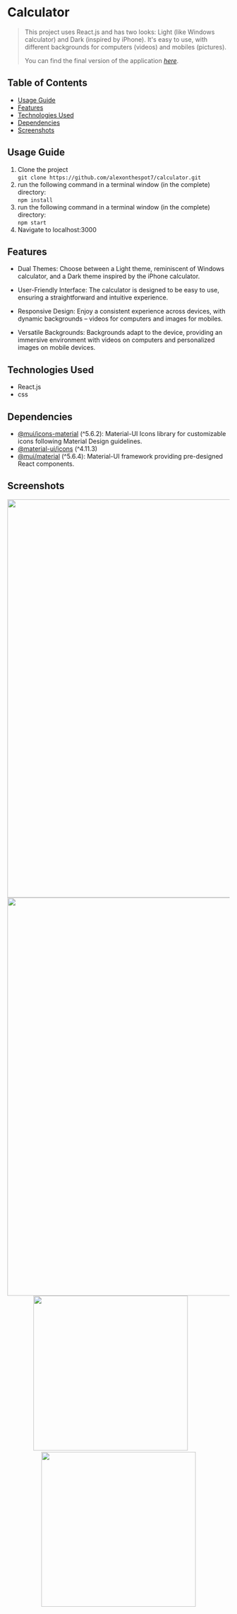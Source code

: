 # Calculator

> This project uses React.js and has two looks: Light (like Windows calculator) and Dark (inspired by iPhone). It's easy to use, with different backgrounds for computers (videos) and mobiles (pictures).
> 
> You can find the final version of the application [_here_](https://calculator-alex7.netlify.app).

## Table of Contents
* [Usage Guide](#usage-guide)
* [Features](#features)
* [Technologies Used](#technologies-used)
* [Dependencies](#dependencies)
* [Screenshots](#screenshots)

## Usage Guide
1. Clone the project <br>```git clone https://github.com/alexonthespot7/calculator.git```<br>
2. run the following command in a terminal window (in the complete) directory:<br>
```npm install```<br>
3. run the following command in a terminal window (in the complete) directory:<br>
```npm start```<br>
4. Navigate to localhost:3000

## Features
- Dual Themes: Choose between a Light theme, reminiscent of Windows calculator, and a Dark theme inspired by the iPhone calculator.

- User-Friendly Interface: The calculator is designed to be easy to use, ensuring a straightforward and intuitive experience.

- Responsive Design: Enjoy a consistent experience across devices, with dynamic backgrounds – videos for computers and images for mobiles.

- Versatile Backgrounds: Backgrounds adapt to the device, providing an immersive environment with videos on computers and personalized images on mobile devices.

## Technologies Used
- React.js
- css

## Dependencies
- [@mui/icons-material](https://www.npmjs.com/package/@mui/icons-material) (^5.6.2): Material-UI Icons library for customizable icons following Material Design guidelines.
- [@material-ui/icons](https://www.npmjs.com/package/@material-ui/icons) (^4.11.3)
- [@mui/material](https://www.npmjs.com/package/@mui/material) (^5.6.4): Material-UI framework providing pre-designed React components.

## Screenshots
<p align="center">
  <img width="900" height="auto" src="public/dark_big.jpg">
  <img width="900" height="auto" src="public/light_big.jpg">
  <img width="350" height="auto" src="public/dark_small.jfif"> &nbsp;&nbsp;&nbsp;&nbsp;&nbsp;&nbsp;&nbsp;&nbsp; <img width="350" height="auto" src="public/light_small.jfif">
</p>

